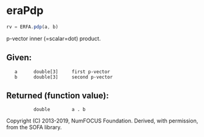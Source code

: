 # eraPdp

```js
rv = ERFA.pdp(a, b)
```

p-vector inner (=scalar=dot) product.

## Given:
```
   a      double[3]     first p-vector
   b      double[3]     second p-vector
```

## Returned (function value):
```
          double        a . b
```

Copyright (C) 2013-2019, NumFOCUS Foundation.
Derived, with permission, from the SOFA library.
